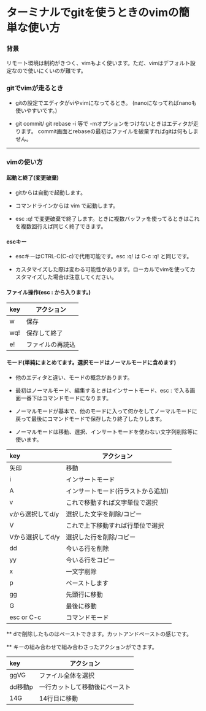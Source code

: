 # ターミナルでgitを使うときのvimの簡単な使い方

### 背景
リモート環境は制約がきつく、vimもよく使います。ただ、vimはデフォルト設定なので使いにくいのが難です。

### gitでvimが走るとき
* gitの設定でエディタがviやvimになってるとき。
(nanoになってればnanoも使いやすいです。)

* git commit/ git rebase -i 等で -mオプションをつけないときはエディタが走ります。
commit画面とrebaseの最初はファイルを破棄すればgitは何もしません。

---
### vimの使い方

#### 起動と終了(変更破棄)

* gitからは自動で起動します。

* コマンドラインからは vim で起動します。

* esc :q! で変更破棄で終了します。ときに複数バッファを使ってるときはこれを複数回行えば同じく終了できます。

#### escキー

* escキーはCTRL-C(C-c)で代用可能です。esc :q! は C-c :q! と同じです。

* カスタマイズした際は変わる可能性があります。ローカルでvimを使ってカスタマイズした場合は注意してください。

#### ファイル操作(esc : から入ります。)

|key   |アクション    |
|:-----|------------|
|w     |保存　　　　　|
|wq!   |保存して終了|
|e!    |ファイルの再読込|

#### モード(単純にまとめてます。選択モードはノーマルモードに含めます)

* 他のエディタと違い、モードの概念があります。

* 最初はノーマルモード、編集するときはインサートモード、esc : で入る画面一番下はコマンドモードになります。

* ノーマルモードが基本で、他のモードに入って何かをしてノーマルモードに戻って最後にコマンドモードで保存したり終了したりします。

* ノーマルモードは移動、選択、インサートモードを使わない文字列削除等に使います。

|key   |アクション    |
|:-----|------------|
|矢印     |移動　　　　　|
|i |インサートモード|
|A |インサートモード(行ラストから追加)|
|v |これで移動すれば文字単位で選択|
|vから選択してd/y|選択した文字を削除/コピー|
|V |これで上下移動すれば行単位で選択|
|Vから選択してd/y|選択した行を削除/コピー|
|dd|今いる行を削除|
|yy|今いる行をコピー|
|x|一文字削除|
|p|ペーストします|
|gg|先頭行に移動|
|G|最後に移動|
|esc or C-c|コマンドモード|

** dで削除したものはペーストできます。カットアンドペーストの感じです。

** キーの組み合わせで組み合わさったアクションができます。

|key   |アクション    |
|:-----|------------|
|ggVG|ファイル全体を選択|
|dd移動p|一行カットして移動後にペースト|
|14G|14行目に移動|
